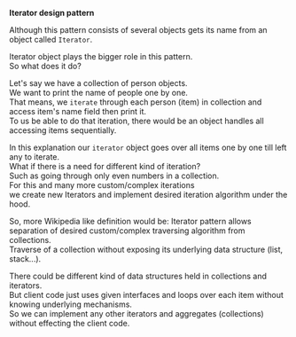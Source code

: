 **Iterator design pattern**

Although this pattern consists of several objects gets its name from an object called `Iterator`.  

Iterator object plays the bigger role in this pattern.  
So what does it do?  

Let's say we have a collection of person objects.  
We want to print the name of people one by one.  
That means, we `iterate` through each person (item) in collection and access item's name field then print it.  
To us be able to do that iteration, there would be an object handles all accessing items sequentially.  

In this explanation our `iterator` object goes over all items one by one till left any to iterate.  
What if there is a need for different kind of iteration?  
Such as going through only even numbers in a collection.  
For this and many more custom/complex iterations  
we create new Iterators and implement desired iteration algorithm under the hood.

So, more Wikipedia like definition would be:
Iterator pattern allows separation of desired custom/complex traversing algorithm from collections.  
Traverse of a collection without exposing its underlying data structure (list, stack...).

There could be different kind of data structures held in collections and iterators.  
But client code just uses given interfaces and loops over each item without knowing underlying mechanisms.  
So we can implement any other iterators and aggregates (collections) without effecting the client code.

